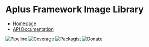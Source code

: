 # Aplus Framework Image Library

- [Homepage](https://aplus-framework.com/docs/image)
- [API Documentation](https://aplus-framework.gitlab.io/libraries/image/docs/)

[![Pipeline](https://gitlab.com/aplus-framework/libraries/image/badges/master/pipeline.svg)](https://gitlab.com/aplus-framework/libraries/image/-/pipelines?scope=branches)
[![Coverage](https://gitlab.com/aplus-framework/libraries/image/badges/master/coverage.svg?job=test:php)](https://aplus-framework.gitlab.io/libraries/image/coverage/)
[![Packagist](https://img.shields.io/packagist/v/aplus/image)](https://packagist.org/packages/aplus/image)
[![Donate](https://img.shields.io/badge/open%20source-donate-orange)](https://www.paypal.com/donate/?hosted_button_id=NGBNW5PY4VSJ4)
